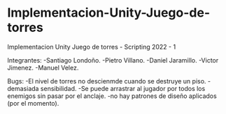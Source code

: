 # Implementacion-Unity-Juego-de-torres
Implementacion Unity Juego de torres - Scripting 2022 - 1

Integrantes:
-Santiago Londoño.
-Pietro Villano.
-Daniel Jaramillo.
-Victor Jimenez.
-Manuel Velez.

Bugs:
-El nivel de torres no descienmde cuando se destruye un piso.
-demasiada sensibilidad.
-Se puede arrastrar al jugador por todos los enemigos sin pasar por el anclaje.
-no hay patrones de diseño aplicados (por el momento).

